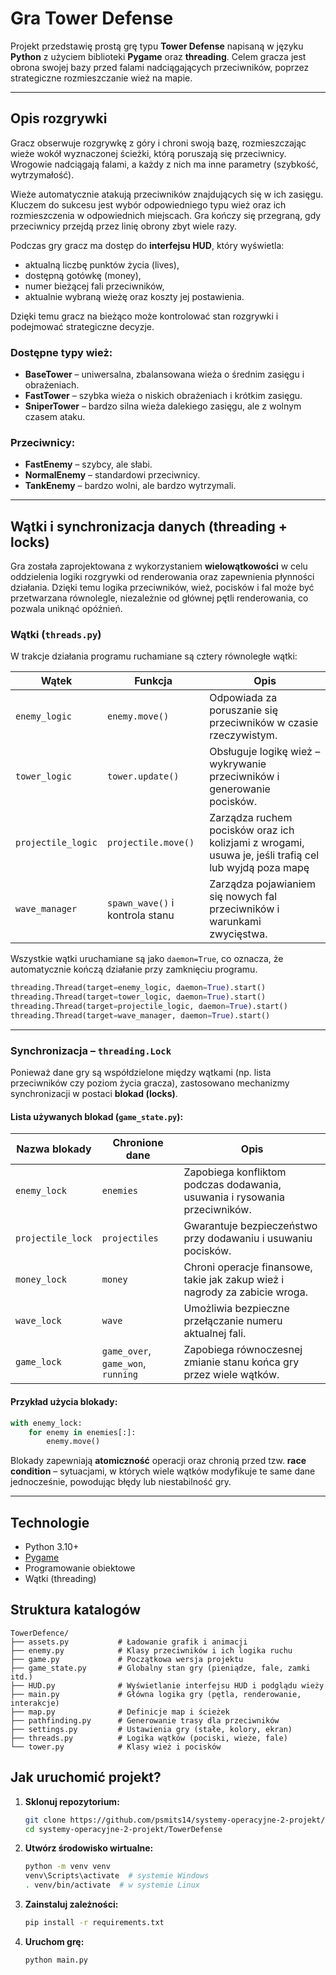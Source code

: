 # Gra Tower Defense

Projekt przedstawię prostą grę typu **Tower Defense** napisaną w języku **Python** z użyciem biblioteki **Pygame** oraz **threading**. Celem gracza jest obrona swojej bazy przed falami nadciągających przeciwników, poprzez strategiczne rozmieszczanie wież na mapie.

---

## Opis rozgrywki

Gracz obserwuje rozgrywkę z góry i chroni swoją bazę, rozmieszczając wieże wokół wyznaczonej ścieżki, którą poruszają się przeciwnicy. Wrogowie nadciągają falami, a każdy z nich ma inne parametry (szybkość, wytrzymałość).  

Wieże automatycznie atakują przeciwników znajdujących się w ich zasięgu. Kluczem do sukcesu jest wybór odpowiedniego typu wież oraz ich rozmieszczenia w odpowiednich miejscach. Gra kończy się przegraną, gdy przeciwnicy przejdą przez linię obrony zbyt wiele razy.

Podczas gry gracz ma dostęp do **interfejsu HUD**, który wyświetla:
- aktualną liczbę punktów życia (lives),
- dostępną gotówkę (money),
- numer bieżącej fali przeciwników,
- aktualnie wybraną wieżę oraz koszty jej postawienia.

Dzięki temu gracz na bieżąco może kontrolować stan rozgrywki i podejmować strategiczne decyzje.


### Dostępne typy wież:
- **BaseTower** – uniwersalna, zbalansowana wieża o średnim zasięgu i obrażeniach.
- **FastTower** – szybka wieża o niskich obrażeniach i krótkim zasięgu.
- **SniperTower** – bardzo silna wieża dalekiego zasięgu, ale z wolnym czasem ataku.

### Przeciwnicy:
- **FastEnemy** – szybcy, ale słabi.
- **NormalEnemy** – standardowi przeciwnicy.
- **TankEnemy** – bardzo wolni, ale bardzo wytrzymali.

---

## Wątki i synchronizacja danych (threading + locks)

Gra została zaprojektowana z wykorzystaniem **wielowątkowości** w celu oddzielenia logiki rozgrywki od renderowania oraz zapewnienia płynności działania.
Dzięki temu logika przeciwników, wież, pocisków i fal może być przetwarzana równolegle, niezależnie od głównej pętli renderowania, co pozwala uniknąć opóźnień.
### Wątki (`threads.py`)

W trakcje działania programu ruchamiane są cztery równoległe wątki:

| Wątek              | Funkcja                         | Opis                                                                     |
| ------------------ | ------------------------------- |--------------------------------------------------------------------------|
| `enemy_logic`      | `enemy.move()`                  | Odpowiada za poruszanie się przeciwników w czasie rzeczywistym.          |
| `tower_logic`      | `tower.update()`                | Obsługuje logikę wież – wykrywanie przeciwników i generowanie pocisków.  |
| `projectile_logic` | `projectile.move()`             | Zarządza ruchem pocisków oraz ich kolizjami z wrogami, usuwa je, jeśli trafią cel lub wyjdą poza mapę                  |
| `wave_manager`     | `spawn_wave()` i kontrola stanu | Zarządza pojawianiem się nowych fal przeciwników i warunkami zwycięstwa. |

Wszystkie wątki uruchamiane są jako `daemon=True`, co oznacza, że automatycznie kończą działanie przy zamknięciu programu.

```python
threading.Thread(target=enemy_logic, daemon=True).start()
threading.Thread(target=tower_logic, daemon=True).start()
threading.Thread(target=projectile_logic, daemon=True).start()
threading.Thread(target=wave_manager, daemon=True).start()
```

---

### Synchronizacja – `threading.Lock`

Ponieważ dane gry są współdzielone między wątkami (np. lista przeciwników czy poziom życia gracza), zastosowano mechanizmy synchronizacji w postaci **blokad (locks)**.

#### Lista używanych blokad (`game_state.py`):

| Nazwa blokady     | Chronione dane                     | Opis                                                                        |
| ----------------- | ---------------------------------- | --------------------------------------------------------------------------- |
| `enemy_lock`      | `enemies`                          | Zapobiega konfliktom podczas dodawania, usuwania i rysowania przeciwników.  |
| `projectile_lock` | `projectiles`                      | Gwarantuje bezpieczeństwo przy dodawaniu i usuwaniu pocisków.               |
| `money_lock`      | `money`                            | Chroni operacje finansowe, takie jak zakup wież i nagrody za zabicie wroga. |
| `wave_lock`       | `wave`                             | Umożliwia bezpieczne przełączanie numeru aktualnej fali.                    |
| `game_lock`       | `game_over`, `game_won`, `running` | Zapobiega równoczesnej zmianie stanu końca gry przez wiele wątków.          |

#### Przykład użycia blokady:

```python
with enemy_lock:
    for enemy in enemies[:]:
        enemy.move()
```

Blokady zapewniają **atomiczność** operacji oraz chronią przed tzw. **race condition** – sytuacjami, w których wiele wątków modyfikuje te same dane jednocześnie, powodując błędy lub niestabilność gry.

---

## Technologie

- Python 3.10+
- [Pygame](https://www.pygame.org/)  
- Programowanie obiektowe
- Wątki (threading)

## Struktura katalogów

```
TowerDefence/
├── assets.py           # Ładowanie grafik i animacji
├── enemy.py            # Klasy przeciwników i ich logika ruchu
├── game.py             # Początkowa wersja projektu
├── game_state.py       # Globalny stan gry (pieniądze, fale, zamki itd.)
├── HUD.py              # Wyświetlanie interfejsu HUD i podglądu wieży
├── main.py             # Główna logika gry (pętla, renderowanie, interakcje)
├── map.py              # Definicje map i ścieżek
├── pathfinding.py      # Generowanie trasy dla przeciwników
├── settings.py         # Ustawienia gry (stałe, kolory, ekran)
├── threads.py          # Logika wątków (pociski, wieże, fale)
└── tower.py            # Klasy wież i pocisków
```

## Jak uruchomić projekt?

1. **Sklonuj repozytorium:**
   ```bash
   git clone https://github.com/psmits14/systemy-operacyjne-2-projekt/
   cd systemy-operacyjne-2-projekt/TowerDefense
    ```

2. **Utwórz środowisko wirtualne:**

   ```bash
   python -m venv venv
   venv\Scripts\activate  # systemie Windows
   . venv/bin/activate  # w systemie Linux
   ```

3. **Zainstaluj zależności:**

   ```bash
   pip install -r requirements.txt
   ```

4. **Uruchom grę:**

   ```bash
   python main.py
   ```
